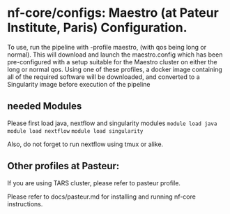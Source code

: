 # nf-core/configs: Maestro (at Pateur Institute, Paris) Configuration.

To use, run the pipeline with -profile maestro,<qos> (with qos being long or normal). This will download and launch the maestro.config which has been pre-configured with a setup suitable for the Maestro cluster on either the long or normal qos.
Using one of these profiles, a docker image containing all of the required software will be downloaded, and converted to a Singularity image before execution of the pipeline


## needed Modules
Please first load java, nextflow and singularity modules
`module load java`
`module load nextflow`
`module load singularity`

Also, do not forget to run nextflow using tmux or alike.


## Other profiles at Pasteur:
If you are using TARS cluster, please refer to pasteur profile.

Please refer to docs/pasteur.md for installing and running nf-core instructions.


